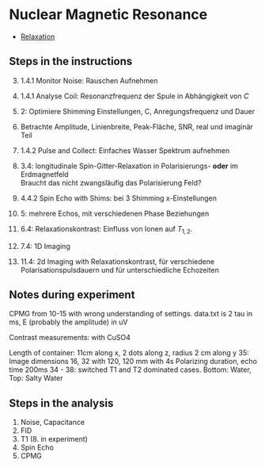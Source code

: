 # Nuclear Magnetic Resonance
- [Relaxation](https://en.wikipedia.org/wiki/Relaxation_(NMR))


## Steps in the instructions

3. 1.4.1 Monitor Noise: Rauschen Aufnehmen
4. 1.4.1 Analyse Coil: Resonanzfrequenz der Spule in Abhängigkeit von $C$
5. 2: Optimiere Shimming Einstellungen, C, Anregungsfrequenz und Dauer
7. Betrachte Amplitude, Linienbreite, Peak-Fläche, SNR, real und imaginär Teil
2. 1.4.2 Pulse and Collect: Einfaches Wasser Spektrum aufnehmen

8. 3.4: longitudinale Spin-Gitter-Relaxation in Polarisierungs- **oder** im Erdmagnetfeld\
   Braucht das nicht zwangsläufig das Polarisierung Feld?

9. 4.4.2 Spin Echo with Shims: bei 3 Shimming x-Einstellungen

10. 5: mehrere Echos, mit verschiedenen Phase Beziehungen

11. 6.4: Relaxationskontrast: Einfluss von Ionen auf $T_{1,2}$.

12. 7.4: 1D Imaging

13. 11.4: 2d Imaging with Relaxationskontrast, für verschiedene Polarisationspulsdauern und für unterschiedliche Echozeiten

## Notes during experiment
CPMG from 10-15 with wrong understanding of settings.
data.txt is 2 tau in ms, E (probably the amplitude) in uV

Contrast measurements: with CuSO4

Length of container: 11cm along x, 2 dots along z, radius 2 cm along y
35: Image dimensions 16, 32 with 120, 120 mm with 4s Polarizing duration, echo time 200ms
34 - 38: switched T1 and T2 dominated cases.
Bottom:  Water, Top: Salty Water 

## Steps in the analysis
01. Noise, Capacitance
02. FID
03. T1 (8. in experiment)
04. Spin Echo
05. CPMG